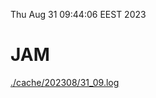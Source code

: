 Thu Aug 31 09:44:06 EEST 2023
# JAM
<a href='./cache/202308/31_09.log'>./cache/202308/31_09.log</a>
